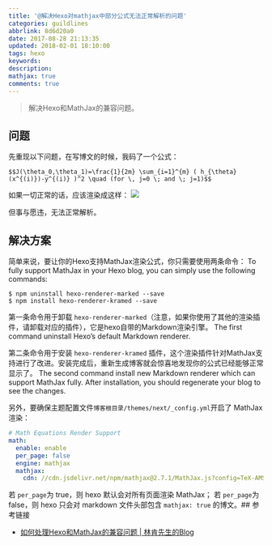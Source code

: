 ```yaml
---
title: '@解决Hexo对mathjax中部分公式无法正常解析的问题'
categories: guildlines
abbrlink: 8d6d20a0
date: 2017-08-28 21:13:35
updated: 2018-02-01 18:10:00
tags: hexo
keywords:
description:
mathjax: true
comments: true
---
```



> 解决Hexo和MathJax的兼容问题。

<!-- more -->

## 问题

先重现以下问题，在写博文的时候，我码了一个公式：

```mathjax
$$J(\theta_0,\theta_1)=\frac{1}{2m} \sum_{i=1}^{m} ( h_{\theta}(x^{(i)})-y^{(i)} )^2 \quad (for \, j=0 \; and \; j=1)$$
```

如果一切正常的话，应该渲染成这样：
![](http://ipic-markdown.oss-cn-shanghai.aliyuncs.com/blog/2017-08-28-130723.jpg)

但事与愿违，无法正常解析。

## 解决方案

简单来说，要让你的Hexo支持MathJax渲染公式，你只需要使用两条命令：
To fully support MathJax in your Hexo blog, you can simply use the following commands:

```shell
$ npm uninstall hexo-renderer-marked --save
$ npm install hexo-renderer-kramed --save
```

第一条命令用于卸载 `hexo-renderer-marked`（注意，如果你使用了其他的渲染插件，请卸载对应的插件），它是hexo自带的Markdown渲染引擎。
The first command uninstall Hexo’s default Markdown renderer.

第二条命令用于安装 `hexo-renderer-kramed` 插件，这个渲染插件针对MathJax支持进行了改进。安装完成后，重新生成博客就会惊喜地发现你的公式已经能够正常显示了。
The second command install new Markdown renderer which can support MathJax fully. After installation, you should regenerate your blog to see the changes.

另外，要确保主题配置文件`博客根目录/themes/next/_config.yml`开启了 MathJax 渲染：

```yml
# Math Equations Render Support
math:
  enable: enable
  per_page: false
  engine: mathjax
  mathjax:
    cdn: //cdn.jsdelivr.net/npm/mathjax@2.7.1/MathJax.js?config=TeX-AMS-MML_HTMLorMML
```

若 `per_page`为 true，则 hexo 默认会对所有页面渲染 MathJax；
若 `per_page`为 false，则 hexo 只会对 markdown 文件头部包含 `mathjax: true` 的博文。## 参考链接

- [如何处理Hexo和MathJax的兼容问题 | 林肯先生的Blog
](http://2wildkids.com/2016/10/06/如何处理Hexo和MathJax的兼容问题/#小结)


